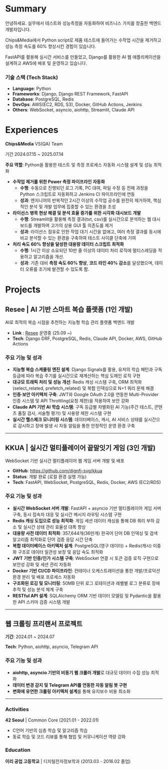 # **Summary**

안녕하세요. 실무에서 테스트와 성능측정을 자동화하여 비즈니스 가치를 창출한 백엔드 개발자입니다.

Chips&Media에서 Python script로 제품 테스트에 들어가는 수작업 시간을 제거하고 성능 측정 속도를 60% 향상시킨 경험이 있습니다.

FastAPI를 활용해 실시간 서비스를 만들었고, Django를 활용한 AI 웹 애플리케이션을 설계하고 AWS에 배포 및 운영하고 있습니다.

### **기술 스택 (Tech Stack)**

- **Language**: Python
- **Frameworks**: Django, Django REST Framework, FastAPI
- **Database**: PostgreSQL, Redis
- **DevOps**: AWS(EC2, RDS, S3), Docker, GitHub Actions, Jenkins
- **Others**: WebSocket, asyncio, aiohttp, Streamlit, Claude API

# Experiences

**Chips&Media** VS(QA) Team

기간 2024.07.15 ~ 2025.07.14

**주요 역할**: Python을 활용한 테스트 및 측정 프로세스 자동화 시스템 설계 및 성능 최적화

- **수작업 제거를 위한 Power 측정 파이프라인 자동화**
    - **수행**: 수동으로 진행되던 로그 기록, PC 대여, 파일 수정 등 전체 과정을 Python 스크립트로 자동화하고 Jenkins CI 파이프라인에 연동
    - **성과**: 엔지니어의 반복적인 2시간 이상의 수작업 공수를 완전히 제거하여, 핵심적인 분석 및 개발 업무에 집중할 수 있는 환경을 조성
- **라이선스 병목 현상 해결 및 분석 효율 증가를 위한 시각화 대시보드 개발**
    - **수행**: Streamlit을 활용해 측정 결과(txt, csv)를 실시간으로 분석하는 웹 대시보드를 개발하여 고가의 상용 GUI 툴 의존도를 제거
    - **성과**: 라이선스 점유로 인한 작업 대기 시간을 없애고, 여러 측정 결과를 동시에 비교 분석할 수 있는 환경을 구축하여 테스트 사이클 단축에 기여
- **처리 속도 60% 향상을 달성한 대용량 데이터 스크립트 최적화**
    - **수행**: 1시간 이상 소요되던 10만 줄 이상의 데이터 처리 로직에 멀티스레딩을 적용하고 알고리즘을 개선.
    - **성과**: 기존 대비 **측정 속도 60% 향상**, **코드 라인 40% 감소**를 달성했으며, 데이터 오류를 조기에 발견할 수 있도록 함.

# Projects

## **Resee | AI 기반 스마트 복습 플랫폼** (1인 개발)

AI로 최적의 복습 시점을 추천하는 지능형 학습 관리 플랫폼 백엔드 개발

- **Link** : [Resee](http://reseeall.com/) 운영중 (25.09 ~)
- **Tech**: Django DRF, PostgreSQL, Redis, Claude API, Docker, AWS, GitHub Actions

### 주요 기능 및 성과
- **지능형 복습 스케줄링 엔진 설계**: Django Signals를 활용, 유저의 학습 패턴과 구독 등급에 따라 복습 주기를 실시간으로 재계산하는 핵심 도메인 로직 구현
- **대규모 트래픽 처리 및 성능 개선**: Redis 캐싱 시스템 구축, ORM 최적화(select_related, prefetch_related) 및 복합 인덱싱으로 N+1 쿼리 문제 해결
- **인증·보안 아키텍처 구축**: JWT와 Google OAuth 2.0을 연동한 Multi-Provider 인증 시스템 및 API Throttling(요청 제한)을 적용하여 보안 강화
- **Claude API 기반 AI 학습 시스템**: 구독 등급별 차별화된 AI 기능(주간 테스트, 콘텐츠 품질 검사, 서술형 평가) 및 사용량 제한 시스템 구현
- **실시간 헬스체크 모니터링 시스템**: 데이터베이스, 캐시, AI 서비스 상태를 실시간으로 감시하고 장애 발생 시 자동 알림을 통한 안정적인 운영 환경 구축

----

## **KKUA | 실시간 멀티플레이어 끝말잇기 게임** (3인 개발)

WebSocket 기반 실시간 멀티플레이어 웹 게임 서버 개발 및 배포

- **GitHub**: https://github.com/djgnfj-svg/kkua
- **Status**: 개발 완료 (로컬 환경 실행 가능)
- **Tech**: FastAPI, WebSocket, PostgreSQL, Redis, Docker, AWS (EC2/RDS)

### 주요 기능 및 성과
- **실시간 WebSocket 서버 개발**: FastAPI + asyncio 기반 멀티플레이어 게임 서버 구축, 동시 접속자 대응 및 실시간 메시지 라우팅 시스템 구현
- **Redis 캐싱 도입으로 성능 최적화**: 게임 세션 데이터 캐싱을 통해 DB 쿼리 부하 감소 및 실시간 상태 관리 효율성 대폭 향상
- **대용량 사전 데이터 최적화**: 357,644개(36만개) 한국어 단어 DB 인덱싱 및 검색 알고리즘 최적화로 단어 검증 응답 시간 단축
- **복합 데이터베이스 아키텍처 설계**: PostgreSQL(영구 데이터) + Redis(캐시) 이중화 구조로 데이터 일관성 보장 및 응답 속도 최적화
- **JWT 기반 인증/인가 시스템 구축**: WebSocket 연결 시 토큰 검증 로직 구현으로 보안성 강화 및 세션 관리 자동화
- **Docker 기반 CI/CD 파이프라인**: 컨테이너 오케스트레이션을 통한 개발/프로덕션 환경 분리 및 배포 프로세스 자동화
- **구조화된 로깅 및 모니터링**: 50MB 단위 로그 로테이션과 레벨별 로그 분류로 장애 추적 및 성능 분석 체계 구축
- **RESTful API 설계**: SQLAlchemy ORM 기반 데이터 모델링 및 Pydantic을 활용한 API 스키마 검증 시스템 개발

---

## **웹 크롤링 프리랜서 프로젝트**

**기간**: 2024.01 ~ 2024.07

**Tech**: Python, aiohttp, asyncio, Telegram API

### 주요 기능 및 성과

- **aiohttp, asyncio 기반의 비동기 웹 크롤러 개발**로 대규모 데이터 수집 성능 최적화
- **데이터 변경 감지 및 Telegram API를 연동한 자동 알림 봇 구현**
- **변화에 유연한 크롤링 아키텍처 설계**를 통해 유지보수 비용 최소화

---

### **Activities**

**42 Seoul** | Common Core (2021.01 - 2022.01)

- C언어 기반의 심층 학습 및 알고리즘 학습
- 동료 학습 및 코드 리뷰를 통해 협업 및 커뮤니케이션 역량 강화

### **Education**
**이리 공업 고등학교** | 디지털전자정보학과 (2013.03 - 2016.02 졸업)
